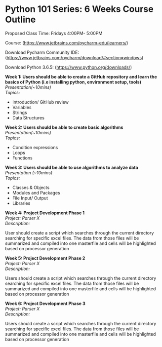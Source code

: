 # Python 101 Series: 6 Weeks Course Outline  

Proposed Class Time: Fridays 4:00PM- 5:00PM  

Course: (https://www.jetbrains.com/pycharm-edu/learners/)  

Download Pycharm Community IDE:  (https://www.jetbrains.com/pycharm/download/#section=windows)  

Download Python 3.6.5:  (https://www.python.org/downloads/)  
  
  
**Week 1: Users should be able to create a GitHub repository and learn the basics of Python (i.e installing python, environment setup, tools)**  
*Presentation(~10mins)  
Topics:*
- Introduction/ GitHub review
- Variables
- Strings
- Data Structures  

**Week 2: Users should be able to create basic algorithms**  
*Presentation(~10mins)  
Topics:*
- Condition expressions
- Loops 
- Functions

**Week 3: Users should be able to use algorithms to analyze data**  
*Presentation (~10mins)  
Topics:*
- Classes & Objects
- Modules and Packages 
- File Input/ Output
- Libraries  

**Week 4: Project Development Phase 1**  
*Project: Parser X  
Description:*  

User should create a script which searches through the current directory searching for specific excel files. The data from those files will be summarized and compiled into one masterfile and cells will be highlighted based on processor generation  

**Week 5: Project Development Phase 2**  
*Project: Parser X  
Description:*  

Users should create a script which searches through the current directory searching for specific excel files. The data from those files will be summarized and compiled into one masterfile and cells will be highlighted based on processor generation  

**Week 6: Project Development Phase 3**  
*Project: Parser X  
Description:*  

Users should create a script which searches through the current directory searching for specific excel files. The data from those files will be summarized and compiled into one masterfile and cells will be highlighted based on processor generation
